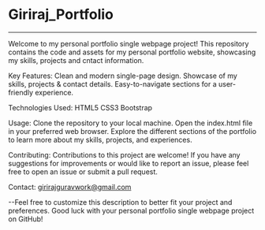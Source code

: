 # Giriraj_Portfolio
----------------------------------------------------------
Welcome to my personal portfolio single webpage project! 
  This repository contains the code and assets for my personal portfolio website, showcasing my skills, projects and cntact information.

Key Features:
  Clean and modern single-page design.
  Showcase of my skills, projects & contact details.
  Easy-to-navigate sections for a user-friendly experience.

Technologies Used:
  HTML5
  CSS3
  Bootstrap

Usage:
  Clone the repository to your local machine.
  Open the index.html file in your preferred web browser.
  Explore the different sections of the portfolio to learn more about my skills, projects, and experiences.
  
Contributing:
Contributions to this project are welcome! If you have any suggestions for improvements or would like to report an issue, please feel free to open an issue or submit a pull request.

Contact:
  girirajguravwork@gmail.com

--Feel free to customize this description to better fit your project and preferences. Good luck with your personal portfolio single webpage project on GitHub!